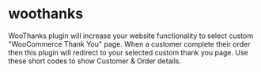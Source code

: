# woothanks
WooThanks plugin will increase your website functionality to select custom "WooCommerce Thank You" page. When a customer complete their order then this plugin will redirect to your selected custom thank you page. Use these short codes to show Customer &amp; Order details.
